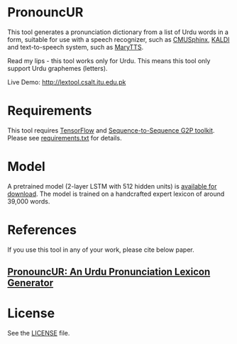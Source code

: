# PronouncUR

This tool generates a pronunciation dictionary from a list of Urdu words in a form, suitable for use with a speech recognizer, such as [CMUSphinx](https://cmusphinx.github.io/), [KALDI](http://kaldi-asr.org/) and text-to-speech system, such as [MaryTTS](http://mary.dfki.de/).

Read my lips - this tool works only for Urdu. This means this tool only support Urdu graphemes (letters).

Live Demo: http://lextool.csalt.itu.edu.pk

# Requirements

This tool requires [TensorFlow](https://www.tensorflow.org/) and [Sequence-to-Sequence G2P toolkit](https://github.com/cmusphinx/g2p-seq2seq). Please see [requirements.txt](https://github.com/harisbinzia/PronouncUR/blob/master/requirements.txt) for details.

# Model

A pretrained model (2-layer LSTM with 512 hidden units) is [available for download](https://github.com/harisbinzia/PronouncUR/tree/master/itudict). The model is trained on a handcrafted expert lexicon of around 39,000 words.

# References

If you use this tool in any of your work, please cite below paper.

## [PronouncUR: An Urdu Pronunciation Lexicon Generator](https://arxiv.org/abs/1801.00409)

# License

See the [LICENSE](https://github.com/harisbinzia/PronouncUR/blob/master/LICENSE) file.
